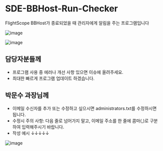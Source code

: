 # SDE-BBHost-Run-Checker
FlightScope BBHost가 종료되었을 때 관리자에게 알림을 주는 프로그램입니다

![image](https://user-images.githubusercontent.com/58966525/120576545-e94be580-c45d-11eb-8182-67dcdb3826d8.png) 

![image](https://user-images.githubusercontent.com/58966525/120576666-20ba9200-c45e-11eb-9057-8a04a72c3692.png)

## 담당자분들께
* 프로그램 사용 중 에러나 개선 사항 있으면 이슈에 올려주세요. 
* 최대한 빠르게 프로그램 업데이트 하겠습니다.

## 박문수 과장님께
* 이메일 수신자를 추가 또는 수정하고 싶으시면 administrators.txt를 수정하시면 됩니다.
* 수정시 주의 사항: 다음 줄로 넘어가지 말고, 이메일 주소를 한 줄에 콤마(,)로 구분하여 입력해주시기 바랍니다.
* 작성 예시 ↓↓↓↓↓

![image](https://user-images.githubusercontent.com/58966525/120576896-768f3a00-c45e-11eb-870b-f4040d41054c.png)
